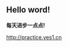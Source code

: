<h2>Hello word!</h2>
<p><b>每天进步一点点!</b></p>
<a href="http://practice.yes1.cn">http://practice.yes1.cn</a>
